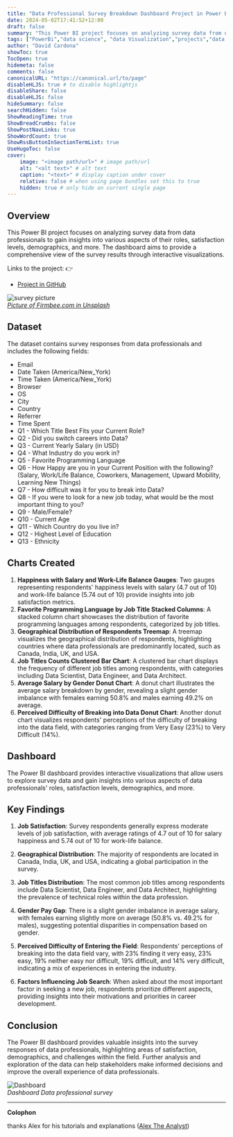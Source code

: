 ```yaml
---
title: "Data Professional Survey Breakdown Dashboard Project in Power BI"
date: 2024-05-02T17:41:52+12:00
draft: false
summary: "This Power BI project focuses on analyzing survey data from data professionals to gain insights into various aspects of their roles, satisfaction levels, demographics, and more. The dashboard aims to provide a comprehensive view of the survey results through interactive visualizations."
tags: ["PowerBi","data science", "data Visualization","projects","data analyzing","Data cleaning"]
author: "David Cardona"
showToc: true
TocOpen: true
hidemeta: false
comments: false
canonicalURL: "https://canonical.url/to/page"
disableHLJS: true # to disable highlightjs
disableShare: false
disableHLJS: false
hideSummary: false
searchHidden: false
ShowReadingTime: true
ShowBreadCrumbs: false
ShowPostNavLinks: true
ShowWordCount: true
ShowRssButtonInSectionTermList: true
UseHugoToc: false
cover:
    image: "<image path/url>" # image path/url
    alt: "<alt text>" # alt text
    caption: "<text>" # display caption under cover
    relative: false # when using page bundles set this to true
    hidden: true # only hide on current single page
---
```


## Overview
This Power BI project focuses on analyzing survey data from data professionals to gain insights into various aspects of their roles, satisfaction levels, demographics, and more. The dashboard aims to provide a comprehensive view of the survey results through interactive visualizations.

Links to the project: 👉
- [Project in GitHub](https://github.com/davidcardonadev/data_professional_survey_power_bi) 

![survey picture](/images/survey_power_bi.jpg)\
*[Picture of Firmbee.com in Unsplash](https://unsplash.com/es/fotos/persona-sosteniendo-una-samsung-galaxy-tab-blanca-jrh5lAq-mIs)*

## Dataset
The dataset contains survey responses from data professionals and includes the following fields:
- Email
- Date Taken (America/New_York)
- Time Taken (America/New_York)
- Browser
- OS
- City
- Country
- Referrer
- Time Spent
- Q1 - Which Title Best Fits your Current Role?
- Q2 - Did you switch careers into Data?
- Q3 - Current Yearly Salary (in USD)
- Q4 - What Industry do you work in?
- Q5 - Favorite Programming Language
- Q6 - How Happy are you in your Current Position with the following? (Salary, Work/Life Balance, Coworkers, Management, Upward Mobility, Learning New Things)
- Q7 - How difficult was it for you to break into Data?
- Q8 - If you were to look for a new job today, what would be the most important thing to you?
- Q9 - Male/Female?
- Q10 - Current Age
- Q11 - Which Country do you live in?
- Q12 - Highest Level of Education
- Q13 - Ethnicity

## Charts Created
1. **Happiness with Salary and Work-Life Balance Gauges**: Two gauges representing respondents' happiness levels with salary (4.7 out of 10) and work-life balance (5.74 out of 10) provide insights into job satisfaction metrics.
2. **Favorite Programming Language by Job Title Stacked Columns**: A stacked column chart showcases the distribution of favorite programming languages among respondents, categorized by job titles.
3. **Geographical Distribution of Respondents Treemap**: A treemap visualizes the geographical distribution of respondents, highlighting countries where data professionals are predominantly located, such as Canada, India, UK, and USA.
4. **Job Titles Counts Clustered Bar Chart**: A clustered bar chart displays the frequency of different job titles among respondents, with categories including Data Scientist, Data Engineer, and Data Architect.
5. **Average Salary by Gender Donut Chart**: A donut chart illustrates the average salary breakdown by gender, revealing a slight gender imbalance with females earning 50.8% and males earning 49.2% on average.
6. **Perceived Difficulty of Breaking into Data Donut Chart**: Another donut chart visualizes respondents' perceptions of the difficulty of breaking into the data field, with categories ranging from Very Easy (23%) to Very Difficult (14%).

## Dashboard
The Power BI dashboard provides interactive visualizations that allow users to explore survey data and gain insights into various aspects of data professionals' roles, satisfaction levels, demographics, and more.

## Key Findings
1. **Job Satisfaction**: Survey respondents generally express moderate levels of job satisfaction, with average ratings of 4.7 out of 10 for salary happiness and 5.74 out of 10 for work-life balance.
   
2. **Geographical Distribution**: The majority of respondents are located in Canada, India, UK, and USA, indicating a global participation in the survey.

3. **Job Titles Distribution**: The most common job titles among respondents include Data Scientist, Data Engineer, and Data Architect, highlighting the prevalence of technical roles within the data profession.

4. **Gender Pay Gap**: There is a slight gender imbalance in average salary, with females earning slightly more on average (50.8% vs. 49.2% for males), suggesting potential disparities in compensation based on gender.

5. **Perceived Difficulty of Entering the Field**: Respondents' perceptions of breaking into the data field vary, with 23% finding it very easy, 23% easy, 19% neither easy nor difficult, 19% difficult, and 14% very difficult, indicating a mix of experiences in entering the industry.

6. **Factors Influencing Job Search**: When asked about the most important factor in seeking a new job, respondents prioritize different aspects, providing insights into their motivations and priorities in career development.

## Conclusion
The Power BI dashboard provides valuable insights into the survey responses of data professionals, highlighting areas of satisfaction, demographics, and challenges within the field. Further analysis and exploration of the data can help stakeholders make informed decisions and improve the overall experience of data professionals.

![Dashboard](/images/dashboard_data_professional_survey.png)\
*Dashboard Data professional survey*

--- 
**Colophon**  

thanks Alex for his tutorials and explanations ([Alex The Analyst](https://www.alextheanalyst.com/))